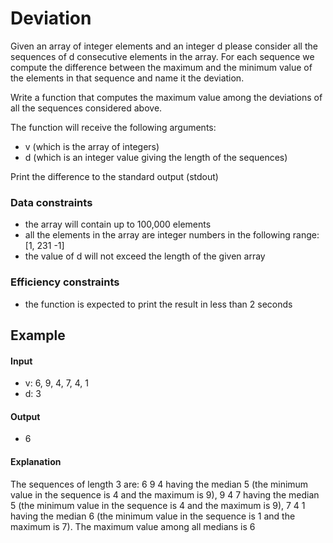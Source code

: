 # Deviation #


Given an array of integer elements and an integer d please consider all the sequences of d consecutive elements in the array. For each sequence we compute the difference between the maximum and the minimum value of the elements in that sequence and name it the deviation.

Write a function that computes the maximum value among the deviations of all the sequences considered above.

The function will receive the following arguments:

 * v (which is the array of integers)
 * d (which is an integer value giving the length of the sequences)

Print the difference to the standard output (stdout)

### Data constraints ###

 * the array will contain up to 100,000 elements
 * all the elements in the array are integer numbers in the following range: [1, 231 -1]
 * the value of d will not exceed the length of the given array

### Efficiency constraints ###

 * the function is expected to print the result in less than 2 seconds
 
## Example ##
#### Input ####

 * v: 6, 9, 4, 7, 4, 1
 * d: 3

#### Output ####

 * 6
 
#### Explanation ####
The sequences of length 3 are: 6 9 4 having the median 5 (the minimum value in the sequence is 4 and the maximum is 9), 9 4 7 having the median 5 (the minimum value in the sequence is 4 and the maximum is 9), 7 4 1 having the median 6 (the minimum value in the sequence is 1 and the maximum is 7).
The maximum value among all medians is 6